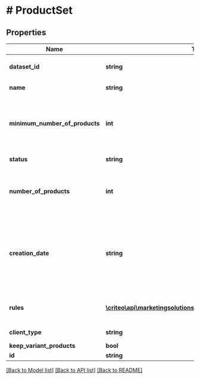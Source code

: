 # # ProductSet

## Properties

Name | Type | Description | Notes
------------ | ------------- | ------------- | -------------
**dataset_id** | **string** | The dataset to which the product set belong |
**name** | **string** | The name of the product set |
**minimum_number_of_products** | **int** | Minimum amount of products that should match the product set to consider it valid.  Greater or equal than one. |
**status** | **string** | The status of the product set |
**number_of_products** | **int** | The number of product matching the product set.  Can be null for newly created product set. |
**creation_date** | **string** | The creation date of the product set (UTC time in ISO8601 format). Example: \&quot;02/25/2022 14:51:26\&quot;.  Can be null if the value isn&#39;t available. |
**rules** | [**\criteo\api\marketingsolutions\preview\Model\ProductSetRule[]**](ProductSetRule.md) | The rules identifying the product belonging to the set |
**client_type** | **string** | The client type of the product set |
**keep_variant_products** | **bool** |  |
**id** | **string** |  | [optional]

[[Back to Model list]](../../README.md#models) [[Back to API list]](../../README.md#endpoints) [[Back to README]](../../README.md)
